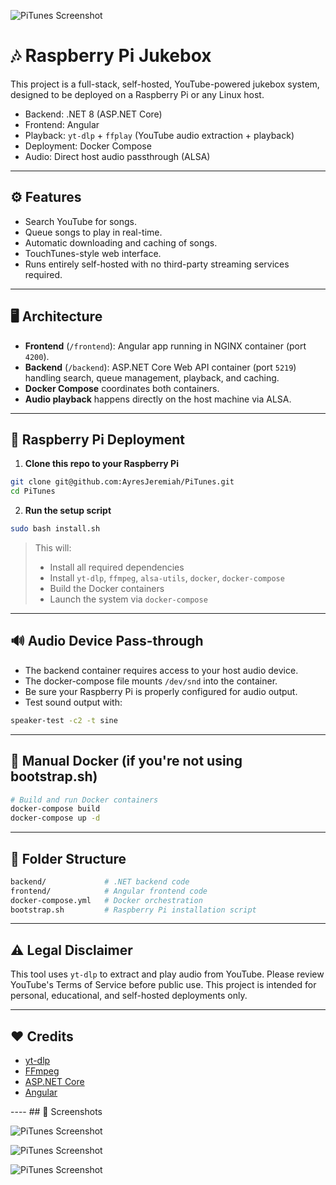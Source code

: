 ![PiTunes Screenshot](frontend/public/assets/pitunes_icon_banner_ver2.png)
# 🎶 Raspberry Pi Jukebox

This project is a full-stack, self-hosted, YouTube-powered jukebox system, designed to be deployed on a Raspberry Pi or any Linux host.

- Backend: .NET 8 (ASP.NET Core)
- Frontend: Angular
- Playback: `yt-dlp` + `ffplay` (YouTube audio extraction + playback)
- Deployment: Docker Compose
- Audio: Direct host audio passthrough (ALSA)

---

## ⚙️ Features

- Search YouTube for songs.
- Queue songs to play in real-time.
- Automatic downloading and caching of songs.
- TouchTunes-style web interface.
- Runs entirely self-hosted with no third-party streaming services required.

---

## 🖥 Architecture

- **Frontend** (`/frontend`): Angular app running in NGINX container (port `4200`).
- **Backend** (`/backend`): ASP.NET Core Web API container (port `5219`) handling search, queue management, playback, and caching.
- **Docker Compose** coordinates both containers.
- **Audio playback** happens directly on the host machine via ALSA.

---

## 🚀 Raspberry Pi Deployment

1. **Clone this repo to your Raspberry Pi**

```bash
git clone git@github.com:AyresJeremiah/PiTunes.git
cd PiTunes
```

2. **Run the setup script**

```bash
sudo bash install.sh
```

> This will:
> - Install all required dependencies
> - Install `yt-dlp`, `ffmpeg`, `alsa-utils`, `docker`, `docker-compose`
> - Build the Docker containers
> - Launch the system via `docker-compose`

---

## 🔊 Audio Device Pass-through

- The backend container requires access to your host audio device.
- The docker-compose file mounts `/dev/snd` into the container.
- Be sure your Raspberry Pi is properly configured for audio output.
- Test sound output with:

```bash
speaker-test -c2 -t sine
```

---

## 🔧 Manual Docker (if you're not using bootstrap.sh)

```bash
# Build and run Docker containers
docker-compose build
docker-compose up -d
```

---

## 📂 Folder Structure

```bash
backend/             # .NET backend code
frontend/            # Angular frontend code
docker-compose.yml   # Docker orchestration
bootstrap.sh         # Raspberry Pi installation script
```

---

## ⚠ Legal Disclaimer

This tool uses `yt-dlp` to extract and play audio from YouTube. Please review YouTube's Terms of Service before public use. This project is intended for personal, educational, and self-hosted deployments only.

---

## ❤️ Credits

- [yt-dlp](https://github.com/yt-dlp/yt-dlp)
- [FFmpeg](https://ffmpeg.org/)
- [ASP.NET Core](https://dotnet.microsoft.com/)
- [Angular](https://angular.io/)

---- ## 📸 Screenshots

![PiTunes Screenshot](images/screenshot1.png)

![PiTunes Screenshot](images/screenshot2.png)

![PiTunes Screenshot](images/screenshot3.png)